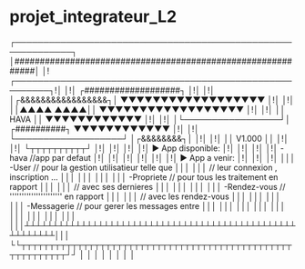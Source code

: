 # projet_integrateur_L2
┌────────────────────────────────────────────────────────────┐
│############################################################│
│!┌────────────────────────────────────────────────────────┐!│
│!│  ┌###################┐                                 │!│
│!│  │┌&&&&&&&&&&&&&&&&&┐│           ▼▼▼▼▼▼▼▼▼▼▼▼▼▼▼▼▼▼    │!│
│!│  ││▲▲▲▲         ▲▲▲▲││           ▼▼▼▼▼▼▼▼▼▼▼▼▼▼▼▼▼▼    │!│
│!│  ││      HAVA       ││                 ▼▼▼▼▼▼▼▼▼▼▼▼    │!│
│!│  │└─────────────────┘│ ┌##########┐    ▼▼▼▼▼▼▼▼▼▼▼▼    │!│
│!│  └───────────────────┘ │┌&&&&&&&&┐│                    │!│
│!│                        ││ V1.000 ││                    │!│
│!│                        └┬┬┬┬┬┬┬┬┬┬┘                    │!│
│!│                                                        │!│
│!│  ► App disponible:                                     │!│
│!│                                                        │!│
│!│      -hava //app par defaut                            │!│
│!│                                                        │!│
│!│                                                        │!│
│!│  ► App a venir:                                        │!│
│!│                                                        │!│
│││      -User // pour la gestion utilisatieur telle que   │││
│││            // leur connexion , inscription ...         │││
│││                                                        │││
│││      -Propriete // pour tous les traitement en rapport │││
│││                 // avec ses dernieres                  │││
│││                                                        │││
│││      -Rendez-vous // '''''''''''''''''''''' en rapport │││
│││                   // avec les rendez-vous              │││
│││                                                        │││
│││      -Messagerie  // pour gerer les messages entre     │││
│││                                                        │││
│││                                                        │││
│││                                                        │││
│││                                                        │││
│││┴┴┴┴┴┴┴┴┴┴┴┴┴┴┴┴┴┴┴┴┴┴┴┴┴┴┴┴┴┴┴┴┴┴┴┴┴┴┴┴┴┴┴┴┴┴┴┴┴┴┴┴┴┴┴┴│││
└└┬┬┬┬┬┬┬┬┬┬┬┬┬┬┬┬┬┬┬┬┬┬┬┬┬┬┬┬┬┬┬┬┬┬┬┬┬┬┬┬┬┬┬┬┬┬┬┬┬┬┬┬┬┬┬┬┬┬┘┘
  │    │    │    │                          │    │    │    │  